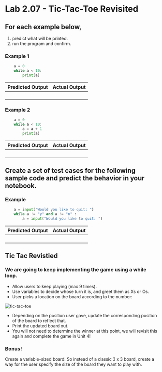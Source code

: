 # Lab 2.07 - Tic-Tac-Toe Revisited

## For each example below, 
1. predict what will be printed.
2. run the program and confirm.

### Example 1

```python
    a = 0
    while a < 10: 
        print(a)
```

   | **Predicted Output** | **Actual Output** |
   | --- | --- |
   |<br> |<br> | 

### Example 2

```python
    a = 0
    while a < 10: 
        a = a + 1
        print(a)
```
   | **Predicted Output** | **Actual Output** |
   | --- | --- |
   |<br> |<br> | 


## Create a set of test cases for the following sample code and predict the behavior in your notebook.

### Example

```python
    a = input("Would you like to quit: ")
    while a != "y" and a != "n" :
        a = input("Would you like to quit: ")
```
   | **Predicted Output** | **Actual Output** |
   | --- | --- |
   |<br> |<br> | 

## Tic Tac Revistied
### We are going to keep implementing the game using a while loop.
* Allow users to keep playing (max 9 times).
* Use variables to decide whose turn it is, and greet them as Xs or Os.
* User picks a location on the board according to the number: 

![tic-tac-toe](https://encrypted-tbn3.gstatic.com/images?q=tbn:ANd9GcRrA_MowUM-KZXl1CpkrQhi8W505dM3cxZG1787i9qFz8KefqFkIQ)

* Depending on the position user gave, update the corresponding position of the board to reflect that.
* Print the updated board out.
* You will not need to determine the winner at this point, we will revisit this again and complete the game in Unit 4!

### Bonus! 
Create a variable-sized board. So instead of a classic 3 x 3 board, create a way for the user specify the size of the board they want to play with. 
